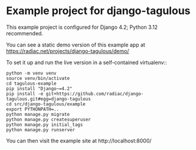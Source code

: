 # Example project for django-tagulous

This example project is configured for Django 4.2; Python 3.12 recommended.

You can see a static demo version of this example app at
https://radiac.net/projects/django-tagulous/demo/

To set it up and run the live version in a self-contained virtualenv::

    python -m venv venv
    source venv/bin/activate
    cd tagulous-example
    pip install "Django~=4.2"
    pip install -e git+https://github.com/radiac/django-tagulous.git#egg=django-tagulous
    cd src/django-tagulous/example
    export PYTHONPATH=..
    python manage.py migrate
    python manage.py createsuperuser
    python manage.py initial_tags
    python manage.py runserver

You can then visit the example site at http://localhost:8000/
